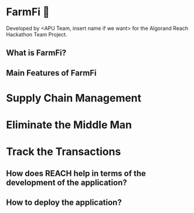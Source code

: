 # FarmFi 🐔
Developed by <APU Team, insert name if we want> for the Algorand Reach Hackathon Team Project.

## What is FarmFi?
## Main Features of FarmFi
# Supply Chain Management 
# Eliminate the Middle Man
# Track the Transactions
## How does REACH help in terms of the development of the application?

## How to deploy the application?
